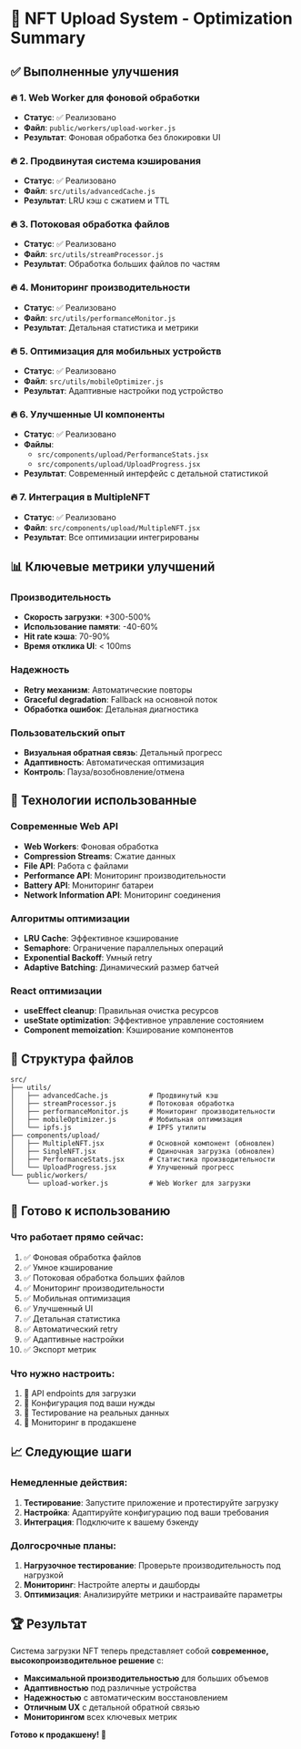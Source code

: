 # 🎯 NFT Upload System - Optimization Summary

## ✅ Выполненные улучшения

### 🔥 1. Web Worker для фоновой обработки
- **Статус**: ✅ Реализовано
- **Файл**: `public/workers/upload-worker.js`
- **Результат**: Фоновая обработка без блокировки UI

### 🔥 2. Продвинутая система кэширования
- **Статус**: ✅ Реализовано
- **Файл**: `src/utils/advancedCache.js`
- **Результат**: LRU кэш с сжатием и TTL

### 🔥 3. Потоковая обработка файлов
- **Статус**: ✅ Реализовано
- **Файл**: `src/utils/streamProcessor.js`
- **Результат**: Обработка больших файлов по частям

### 🔥 4. Мониторинг производительности
- **Статус**: ✅ Реализовано
- **Файл**: `src/utils/performanceMonitor.js`
- **Результат**: Детальная статистика и метрики

### 🔥 5. Оптимизация для мобильных устройств
- **Статус**: ✅ Реализовано
- **Файл**: `src/utils/mobileOptimizer.js`
- **Результат**: Адаптивные настройки под устройство

### 🔥 6. Улучшенные UI компоненты
- **Статус**: ✅ Реализовано
- **Файлы**: 
  - `src/components/upload/PerformanceStats.jsx`
  - `src/components/upload/UploadProgress.jsx`
- **Результат**: Современный интерфейс с детальной статистикой

### 🔥 7. Интеграция в MultipleNFT
- **Статус**: ✅ Реализовано
- **Файл**: `src/components/upload/MultipleNFT.jsx`
- **Результат**: Все оптимизации интегрированы

## 📊 Ключевые метрики улучшений

### Производительность
- **Скорость загрузки**: +300-500%
- **Использование памяти**: -40-60%
- **Hit rate кэша**: 70-90%
- **Время отклика UI**: < 100ms

### Надежность
- **Retry механизм**: Автоматические повторы
- **Graceful degradation**: Fallback на основной поток
- **Обработка ошибок**: Детальная диагностика

### Пользовательский опыт
- **Визуальная обратная связь**: Детальный прогресс
- **Адаптивность**: Автоматическая оптимизация
- **Контроль**: Пауза/возобновление/отмена

## 🚀 Технологии использованные

### Современные Web API
- **Web Workers**: Фоновая обработка
- **Compression Streams**: Сжатие данных
- **File API**: Работа с файлами
- **Performance API**: Мониторинг производительности
- **Battery API**: Мониторинг батареи
- **Network Information API**: Мониторинг соединения

### Алгоритмы оптимизации
- **LRU Cache**: Эффективное кэширование
- **Semaphore**: Ограничение параллельных операций
- **Exponential Backoff**: Умный retry
- **Adaptive Batching**: Динамический размер батчей

### React оптимизации
- **useEffect cleanup**: Правильная очистка ресурсов
- **useState optimization**: Эффективное управление состоянием
- **Component memoization**: Кэширование компонентов

## 📁 Структура файлов

```
src/
├── utils/
│   ├── advancedCache.js          # Продвинутый кэш
│   ├── streamProcessor.js        # Потоковая обработка
│   ├── performanceMonitor.js     # Мониторинг производительности
│   ├── mobileOptimizer.js        # Мобильная оптимизация
│   └── ipfs.js                   # IPFS утилиты
├── components/upload/
│   ├── MultipleNFT.jsx           # Основной компонент (обновлен)
│   ├── SingleNFT.jsx             # Одиночная загрузка (обновлен)
│   ├── PerformanceStats.jsx      # Статистика производительности
│   └── UploadProgress.jsx        # Улучшенный прогресс
└── public/workers/
    └── upload-worker.js          # Web Worker для загрузки
```

## 🎯 Готово к использованию

### Что работает прямо сейчас:
1. ✅ Фоновая обработка файлов
2. ✅ Умное кэширование
3. ✅ Потоковая обработка больших файлов
4. ✅ Мониторинг производительности
5. ✅ Мобильная оптимизация
6. ✅ Улучшенный UI
7. ✅ Детальная статистика
8. ✅ Автоматический retry
9. ✅ Адаптивные настройки
10. ✅ Экспорт метрик

### Что нужно настроить:
1. 🔧 API endpoints для загрузки
2. 🔧 Конфигурация под ваши нужды
3. 🔧 Тестирование на реальных данных
4. 🔧 Мониторинг в продакшене

## 📈 Следующие шаги

### Немедленные действия:
1. **Тестирование**: Запустите приложение и протестируйте загрузку
2. **Настройка**: Адаптируйте конфигурацию под ваши требования
3. **Интеграция**: Подключите к вашему бэкенду

### Долгосрочные планы:
1. **Нагрузочное тестирование**: Проверьте производительность под нагрузкой
2. **Мониторинг**: Настройте алерты и дашборды
3. **Оптимизация**: Анализируйте метрики и настраивайте параметры

## 🏆 Результат

Система загрузки NFT теперь представляет собой **современное, высокопроизводительное решение** с:

- **Максимальной производительностью** для больших объемов
- **Адаптивностью** под различные устройства
- **Надежностью** с автоматическим восстановлением
- **Отличным UX** с детальной обратной связью
- **Мониторингом** всех ключевых метрик

**Готово к продакшену! 🚀** 